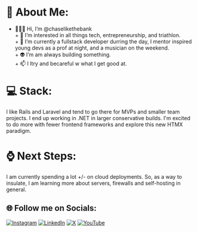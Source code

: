 # 💫 About Me:
+ 🧑🏻‍💻 Hi, I’m @chaselikethebank<br>+ 🚀 I’m interested in all things tech, entrepreneurship, and triathlon.<br>+ 🌱 I’m currently a fullstack developer durring the day, I mentor inspired young devs as a prof at night, and a musician on the weekend. <br>+ 👽 I’m am always building something.<br>+ 📫 I ltry and becareful w what I get good at. <br>
# 💻 Stack:
I like Rails and Laravel and tend to go there for MVPs and smaller team projects. I end up working in .NET in larger conservative builds. I'm excited to do more with fewer frontend frameworks and explore this new HTMX paradigm. 
# ⌚ Next Steps:
I am currently spending a lot +/- on cloud deployments. So, as a way to insulate, I am learning more about servers, firewalls and self-hosting in general. 

<!--
# 📊 GitHub Stats:
![](https://github-readme-stats.vercel.app/api?username=chaselikethebank&theme=dark&hide_border=false&include_all_commits=false&count_private=false)<br/>
![](https://github-readme-streak-stats.herokuapp.com/?user=chaselikethebank&theme=dark&hide_border=false)<br/>
-->

## 🌐 Follow me on Socials:
[![Instagram](https://img.shields.io/badge/Instagram-%23E4405F.svg?logo=Instagram&logoColor=white)](https://instagram.com/veryjazzed) [![LinkedIn](https://img.shields.io/badge/LinkedIn-%230077B5.svg?logo=linkedin&logoColor=white)](https://linkedin.com/in/https://www.linkedin.com/in/chase-demaster/) [![X](https://img.shields.io/badge/X-black.svg?logo=X&logoColor=white)](https://x.com/veryjazzed) [![YouTube](https://img.shields.io/badge/YouTube-%23FF0000.svg?logo=YouTube&logoColor=white)](https://youtube.com/@veryjazzed) 

<!--  
[![](https://visitcount.itsvg.in/api?id=chaselikethebank&icon=0&color=0)](https://visitcount.itsvg.in)
-->


